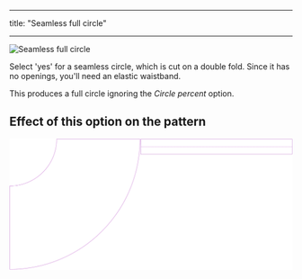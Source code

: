 ***

title: "Seamless full circle"

***

![Seamless full circle](seamlessfullcircle.svg)

Select 'yes' for a seamless circle, which is cut on a double fold. Since it has no openings, you'll need an elastic waistband.

<Note>

This produces a full circle ignoring the _Circle percent_ option.

</Note>

## Effect of this option on the pattern

![This image shows the effect of this option by superimposing several variants that have a different value for this option](sandy_seamlessfullcircle_sample.svg "Effect of this option on the pattern")
